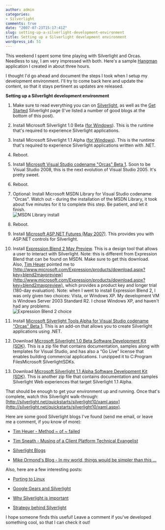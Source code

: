 ```yaml
---
author: admin
categories:
- Silverlight
comments: true
date: "2007-07-23T15:17:41Z"
slug: setting-up-a-silverlight-development-environment
title: Setting up a Silverlight development environment
wordpress_id: 51
---
```


This weekend I spent some time playing with Silverlight and Orcas. Needless to say, I am very impressed with both. Here's a sample [Hangman](http://apps.wadewegner.com/hangman) application I created in about three hours.




I thought I'd go ahead and document the steps I took when I setup my development environment. I'll try to come back here and update the content, so that it stays pertinent as updates are released.




**Setting up a Silverlight development environment**






  1. Make sure to read everything you can on [Silverlight](http://silverlight.net/), as well as the [Get Started](http://silverlight.net/GetStarted/) Silverlight page (I've listed a number of good blogs at the bottom of this post).

  2. Install Microsoft Silverlight 1.0 Beta ([for Windows](http://go.microsoft.com/fwlink/?LinkID=89015&clcid=0x409)). This is the runtime that's required to experience Silverlight applications.

  3. Install Microsoft Silverlight 1.1 Alpha ([for Windows](http://go.microsoft.com/fwlink/?LinkID=88986&clcid=0x409)). This is the runtime that's required to experience Silverlight applications written with .NET.

  4. Reboot.

  5. Install [Microsoft Visual Studio codename "Orcas" Beta 1](http://go.microsoft.com/fwlink/?LinkID=89146&clcid=0x409). Soon to be Visual Studio 2008, this is the next evolution of Visual Studio 2005. It's pretty sweet.

  6. Reboot.

  7. Optional: Install Microsoft MSDN Library for Visual Studio codename "Orcas". Watch out - during the installation of the MSDN Library, it took about five minutes for it to complete this step. Be patient, and let it finish.  
![MSDN Library install](https://wadewegner.blob.core.windows.net/wordpress/content/binary/WindowsLiveWriter/8cd2f9f4af11_7EDC/image3_thumb.png)

  8. Reboot.

  9. Install [Microsoft ASP.NET Futures (May 2007)](http://go.microsoft.com/fwlink/?LinkID=89147&clcid=0x409). This provides you with ASP.NET controls for Silverlight.

  10. Install [Expression Blend 2 May Preview](http://go.microsoft.com/fwlink/?LinkID=79076&clcid=0x409). This is a design tool that allows a user to interact with Silverlight. Note: this is different from Expression Blend that can be found on MSDN. Make sure to get this download. Also, [Tim Heuer](http://timheuer.com/blog/) pointed me to [http://www.microsoft.com/Expression/products/download.aspx?key=blend2maypreview](http://www.microsoft.com/Expression/products/download.aspx?key=blend2maypreview), which provides a product key and longer trial (180-day evaluation). Note: when I went to install Expression Blend 2, I was only given two choices: Vista, or Windows XP. My development VM is Windows Server 2003 Standard R2. I chose Windows XP, and haven't had any problems.  
![Expression Blend 2 choice](https://wadewegner.blob.core.windows.net/wordpress/content/binary/WindowsLiveWriter/8cd2f9f4af11_7EDC/image4_thumb.png)

  11. Install [Microsoft Silverlight Tools Alpha for Visual Studio codename "Orcas" Beta 1](http://go.microsoft.com/fwlink/?LinkID=89149&clcid=0x409). This is an add-on that allows you to create Silverlight applications using .NET.

  12. Download [Microsoft Silverlight 1.0 Beta Software Development Kit (SDK)](http://go.microsoft.com/fwlink/?LinkID=89144&clcid=0x409). This is a zip file that contains documentation, samples along with templates for Visual Studio, and has also a “Go Live” license that enables building commercial applications. I unzipped it to C:Program FilesMicrosoft SilverlightSDKs.

  13. Download [Microsoft Silverlight 1.1 Alpha Software Development Kit (SDK)](http://go.microsoft.com/fwlink/?LinkID=89145&clcid=0x409). This is another zip file that contains documentation and samples Silverlight Web experiences that target Silverlight 1.1 Alpha.



That should be enough to get your environment up and running. Once that's complete, watch this Silverlight walk-through: [http://silverlight.net/quickstarts/silverlight10/xaml.aspx](http://silverlight.net/quickstarts/silverlight10/xaml.aspx).




Here are some good Silverlight blogs I've found (send me email, or leave me a comment, if you know of more):






  * [Tim Heuer - Method ~ of ~ failed](http://timheuer.com/blog/)

  * [Tim Sneath - Musing of a Client Platform Technical Evangelist](http://blogs.msdn.com/tims/default.aspx)

  * [Silverlight Blogs](http://silverlight.net/blogs/)

  * [Mike Ormond's Blog - In my world, things would be simpler than this ...](http://blogs.msdn.com/mikeormond/default.aspx)



Also, here are a few interesting posts:




  * [Porting to Linux](http://tirania.org/blog/archive/2007/Jun-21.html)

  * [Google Gears and Silverlight](http://nerddawg.blogspot.com/2007/06/google-gears-and-silverlight.html)

  * [Why Silverlight is important](http://www.techcrunch.com/2007/05/01/take-time-to-understand-silverlight-its-important/)

  * [Strategy behind Silverlight](http://jeremy.zawodny.com/blog/archives/009000.html)



I hope someone finds this useful! Leave a comment if you've developed something cool, so that I can check it out!
